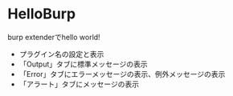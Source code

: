 # HelloBurp

burp extenderでhello world!

- プラグイン名の設定と表示
- 「Output」タブに標準メッセージの表示
- 「Error」タブにエラーメッセージの表示、例外メッセージの表示
- 「アラート」タブにメッセージの表示

